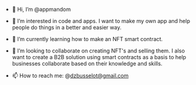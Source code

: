 - 👋 Hi, I’m @appmandom
- 👀 I’m interested in code and apps. I want to make my own app and help people do things in a better and easier way.
- 🌱 I’m currently learning how to make an NFT smart contract.
- 💞️ I’m looking to collaborate on creating NFT's and selling them. I also want to create a B2B solution using smart contracts as a basis to help businesses collaborate based on their knowledge and skills.

- 📫 How to reach me: @dzbusselot@gmail.com

<!---
appmandom/appmandom is a ✨ special ✨ repository because its `README.md` (this file) appears on your GitHub profile.
You can click the Preview link to take a look at your changes.
--->
